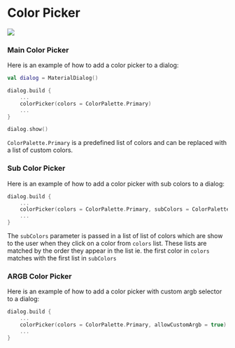 # Color Picker

![](https://raw.githubusercontent.com/vanpra/compose-material-dialogs/main/imgs/color_picker.png)

### Main Color Picker

Here is an example of how to add a color picker to a dialog:

``` kotlin
val dialog = MaterialDialog()

dialog.build {
    ...
    colorPicker(colors = ColorPalette.Primary)
    ...
}

dialog.show()
```

`ColorPalette.Primary` is a predefined list of colors and can be replaced with a list of custom colors.

### Sub Color Picker

Here is an example of how to add a color picker with sub colors to a dialog:

``` kotlin
dialog.build {
    ...
    colorPicker(colors = ColorPalette.Primary, subColors = ColorPalette.PrimarySub)
    ...
}
```

The `subColors` parameter is passed in a list of list of colors which are show to the user when they click on a color from `colors` list. These lists are matched by the order they appear in the list ie. the first color in `colors` matches with the first list in `subColors`

### ARGB Color Picker

Here is an example of how to add a color picker with custom argb selector to a dialog:

``` kotlin
dialog.build {
    ...
    colorPicker(colors = ColorPalette.Primary, allowCustomArgb = true)
    ...
}
```

